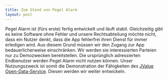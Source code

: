 ```yaml
---
title: Zum Stand von Pegel Alarm
layout: post
---
```

Pegel Alarm ist (fürs erste) fertig entwickelt und läuft stabil.
Gleichzeitig gibt es keine Software ohne Fehler und unsere Rechtsabteilung möchte nicht, 
dass ein Nutzer denkt, dass die App fehlerfrei ihren Dienst für immer erledigen wird.
Aus diesem Grund müssen wir den Zugang zur App bedauerlicherweise einschränken.
Wir werden sie interessierten Parteien nur zu Demozwecken bereitstellen.
Die ursprünglich adressierten Endbenutzer werden Pegel Alarm nicht nutzen können.
Unser Nutzungszweck ist somit die Demonstration der Fähigkeiten des [JValue Open-Data-Service](https://github.com/jvalue/open-data-service).
Diesen werden wir weiter entwickeln.
